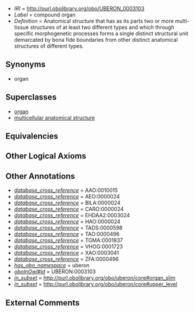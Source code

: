  * *IRI* = http://purl.obolibrary.org/obo/UBERON_0003103
 * *Label* = compound organ
 * *Definition* = Anatomical structure that has as its parts two or more multi-tissue structures of at least two different types and which through specific morphogenetic processes forms a single distinct structural unit demarcated by bona fide boundaries from other distinct anatomical structures of different types.

## Synonyms

 * organ

## Superclasses

 * [organ](../../UBERON/62/UBERON_0000062.md)
 * [multicellular anatomical structure](../../UBERON/00/UBERON_0010000.md)

## Equivalencies


## Other Logical Axioms


## Other Annotations

 * *[database_cross_reference](../../ef/oboInOwl#hasDbXref.md)* = AAO:0010015
 * *[database_cross_reference](../../ef/oboInOwl#hasDbXref.md)* = AEO:0000024
 * *[database_cross_reference](../../ef/oboInOwl#hasDbXref.md)* = BILA:0000024
 * *[database_cross_reference](../../ef/oboInOwl#hasDbXref.md)* = CARO:0000024
 * *[database_cross_reference](../../ef/oboInOwl#hasDbXref.md)* = EHDAA2:0003024
 * *[database_cross_reference](../../ef/oboInOwl#hasDbXref.md)* = HAO:0000024
 * *[database_cross_reference](../../ef/oboInOwl#hasDbXref.md)* = TADS:0000598
 * *[database_cross_reference](../../ef/oboInOwl#hasDbXref.md)* = TAO:0000496
 * *[database_cross_reference](../../ef/oboInOwl#hasDbXref.md)* = TGMA:0001837
 * *[database_cross_reference](../../ef/oboInOwl#hasDbXref.md)* = VHOG:0001723
 * *[database_cross_reference](../../ef/oboInOwl#hasDbXref.md)* = XAO:0003041
 * *[database_cross_reference](../../ef/oboInOwl#hasDbXref.md)* = ZFA:0000496
 * *[has_obo_namespace](../../ce/oboInOwl#hasOBONamespace.md)* = uberon
 * *[oboInOwl#id](../../id/oboInOwl#id.md)* = UBERON:0003103
 * *[in_subset](../../et/oboInOwl#inSubset.md)* = http://purl.obolibrary.org/obo/uberon/core#organ_slim
 * *[in_subset](../../et/oboInOwl#inSubset.md)* = http://purl.obolibrary.org/obo/uberon/core#upper_level

## External Comments

